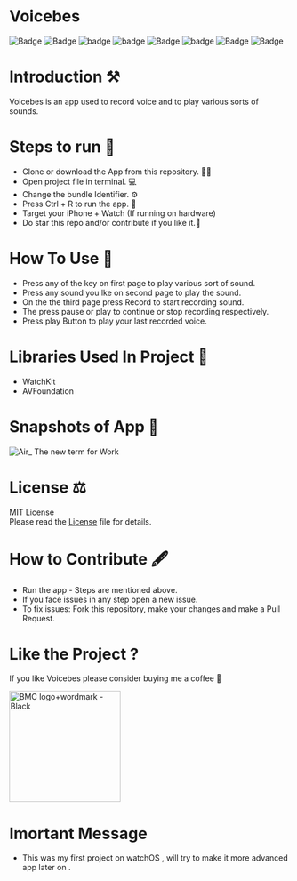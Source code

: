 # Voicebes

![Badge](https://img.shields.io/badge/License-MIT-yellow) 
![Badge](https://img.shields.io/badge/Xcode-11.6-green)
![badge](https://img.shields.io/badge/Swift-5.0-red)
![badge](https://img.shields.io/badge/WatchOS-6-blue)
![Badge](https://img.shields.io/badge/AV-Foundation-green)
![badge](https://img.shields.io/badge/Platfrom-WatchOS-orange)
![Badge](https://img.shields.io/badge/Voice-Recorder-yellowgreen)
![Badge](https://img.shields.io/badge/Voice-Player-orange)

# Introduction ⚒ 
Voicebes is an app used to record voice and to play various sorts of sounds.

# Steps to run 📲

* Clone or download the App from this repository. 👩‍💻
* Open project file in terminal. 💻
* Change the bundle Identifier. ⚙️
* Press Ctrl + R to run the app. 📲 
* Target your iPhone + Watch (If running on hardware)
* Do star this repo and/or contribute if you like it.🙂 

# How To Use 🛑 
* Press any of the key on first page to play various sort of sound.
* Press any sound you lke on second page to play the sound.
* On the the third page press Record to start recording sound.
* The press pause or play to continue or stop recording respectively.
* Press play Button to play your last recorded voice.

# Libraries Used In Project 📒 

* WatchKit
* AVFoundation

# Snapshots of App 📸

![Air_ The new term for  Work](https://user-images.githubusercontent.com/56252259/91173292-38106600-e6fb-11ea-8885-dd1f709cb2dd.png)

# License ⚖️  

MIT License<br> Please read the [License](https://github.com/gokulnair2001/Voicebes/blob/master/LICENSE) file for details.

# How to Contribute 🖋 

* Run the app - Steps are mentioned above.
* If you face issues in any step open a new issue.
* To fix issues: Fork this repository, make your changes and make a Pull Request. 

# Like the Project ?
If you like Voicebes please consider buying me a coffee 🥰

[<img width="200" alt="BMC logo+wordmark - Black" src="https://user-images.githubusercontent.com/56252259/98195548-0c55fb80-1f48-11eb-8293-02131a0d908c.png">](https://www.buymeacoffee.com/gokulnair)

# Imortant Message 

* This was my first project on watchOS , will try to make it more advanced app later on .
